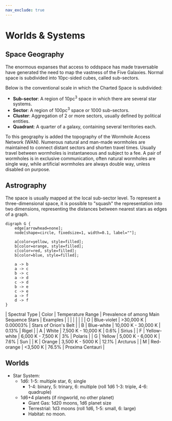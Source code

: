 ```yaml
---
nav_exclude: true 
---
```


# Worlds & Systems

## Space Geography 

The enormous expanses that access to oddspace has made traversable have generated the need to map the vastness of the Five Galaxies. 
Normal space is subdivided into 10pc-sided cubes, called sub-sectors. 

Below is the conventional scale in which the Charted Space is subdivided:
- **Sub-sector**: A region of 10pc<sup>3</sup> space in which there are several star systems.
- **Sector**: A region of 100pc<sup>3</sup> space or 1000 sub-sectors. 
- **Cluster**: Aggregation of 2 or more sectors, usually defined by political entities.
- **Quadrant**: A quarter of a galaxy, containing several territories each.

To this geography is added the topography of the Wormhole Access Network (WAN). Numerous natural and man-made wormholes are maintained to connect distant sectors and shorten travel times. Usually travel between wormholes is instantaneous and subject to a fee. A pair of wormholes is in exclusive communication, often natural wormholes are single way, while artificial wormholes are always double way, unless disabled on purpose.

## Astrography

The space is usually mapped at the local sub-sector level.  To represent a three-dimensional space, it is possible to "squash" the representation into two dimensions, representing the distances between nearest stars as edges of a graph.

```graphviz
digraph G {
    edge[arrowhead=none];
    node[shape=circle, fixedsize=1, width=0.1, label=""];
    
    a[color=yellow, style=filled];
    b[color=orange, style=filled];  
    c[color=red, style=filled];
    b[color=blue, style=filled];  
    
    a -> b 
    a -> c
    b -> c
    a -> d
    c -> d
    b -> e
    c -> e
    a -> f
    d -> f
}
```
| Spectral Type | Color        | Temperature Range   | Prevalence of among Main Sequence Stars | Examples              |
|               |              |                     |                                         |                       |
| O             | Blue-violet  | >30,000 K           | 0.00003%                                | Stars of Orion's Belt |
| B             | Blue-white   | 10,000 K - 30,000 K | 0.13%                                   | Rigel                 |
| A             | White        | 7,500 K - 10,000 K  | 0.6%                                    | Sirius                |
| F             | Yellow-white | 6,000 K - 7,500 K   | 3%                                      | Polaris               |
| G             | Yellow       | 5,000 K - 6,000 K   | 7.6%                                    | Sun                   |
| K             | Orange       | 3,500 K - 5000 K    | 12.1%                                   | Arcturus              |
| M             | Red-orange   | <3,500 K            | 76.5%                                   | Proxima Centauri      |


## Worlds

- Star System: 
  - 1d6: 1-5: multiple star, 6; single
    - 1-4: binary, 5: trinary, 6: multiple (roll 1d6 1-3: triple, 4-6: quadruple)
  - 1d6+4 planets (if ringworld, no other planet)
    - Giant Gas: 1d20 moons, 1d6 planet size
    - Terrestrial: 1d3 moons (roll 1d6, 1-5: small, 6: large)
    - Habitat: no moon.